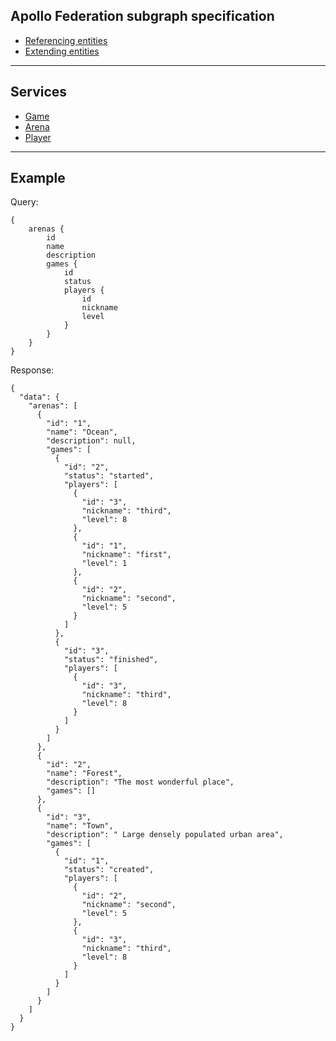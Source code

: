 ## Apollo Federation subgraph specification

- [Referencing entities](https://www.apollographql.com/docs/federation/entities/#referencing-entities)
- [Extending entities](https://www.apollographql.com/docs/federation/entities/#extending-entities)
---
## Services
- [Game](game/src/main/resources/schema.graphqls)
- [Arena](arena/src/main/resources/schema.graphqls)
- [Player](player/src/main/resources/schema.graphqls)
---
## Example
Query: 
```
{
    arenas {
        id
        name
        description
        games {
            id
            status
            players {
                id
                nickname
                level
            }
        }
    }
}
```

Response:
```
{
  "data": {
    "arenas": [
      {
        "id": "1",
        "name": "Ocean",
        "description": null,
        "games": [
          {
            "id": "2",
            "status": "started",
            "players": [
              {
                "id": "3",
                "nickname": "third",
                "level": 8
              },
              {
                "id": "1",
                "nickname": "first",
                "level": 1
              },
              {
                "id": "2",
                "nickname": "second",
                "level": 5
              }
            ]
          },
          {
            "id": "3",
            "status": "finished",
            "players": [
              {
                "id": "3",
                "nickname": "third",
                "level": 8
              }
            ]
          }
        ]
      },
      {
        "id": "2",
        "name": "Forest",
        "description": "The most wonderful place",
        "games": []
      },
      {
        "id": "3",
        "name": "Town",
        "description": " Large densely populated urban area",
        "games": [
          {
            "id": "1",
            "status": "created",
            "players": [
              {
                "id": "2",
                "nickname": "second",
                "level": 5
              },
              {
                "id": "3",
                "nickname": "third",
                "level": 8
              }
            ]
          }
        ]
      }
    ]
  }
}
```